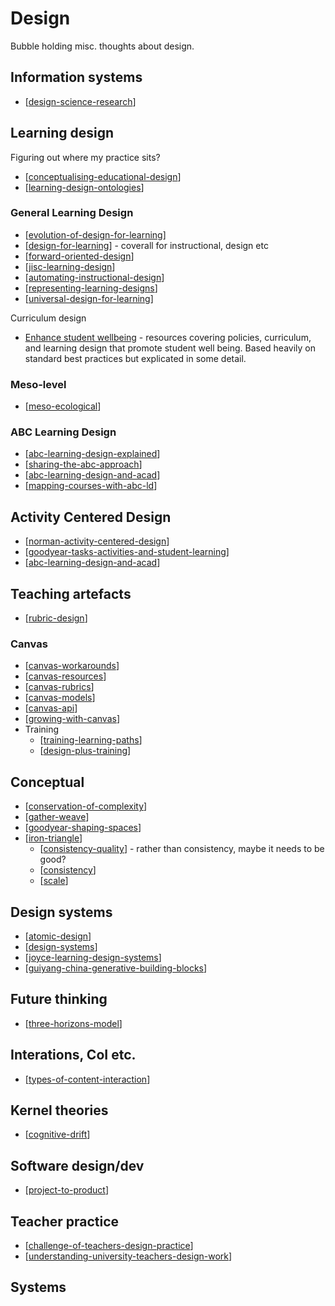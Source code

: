 # Design

Bubble holding misc. thoughts about design.

## Information systems

- [[design-science-research]]

## Learning design

Figuring out where my practice sits?
- [[conceptualising-educational-design]]
- [[learning-design-ontologies]]
 
### General Learning Design

- [[evolution-of-design-for-learning]]
- [[design-for-learning]] - coverall for instructional, design etc
- [[forward-oriented-design]]
- [[jisc-learning-design]]
- [[automating-instructional-design]]
- [[representing-learning-designs]]
- [[universal-design-for-learning]]

Curriculum design

- [Enhance student wellbeing](http://unistudentwellbeing.edu.au/) - resources covering policies, curriculum, and learning design that promote student well being.  Based heavily on standard best practices but explicated in some detail.

### Meso-level

- [[meso-ecological]]

### ABC Learning Design

- [[abc-learning-design-explained]]
- [[sharing-the-abc-approach]]
- [[abc-learning-design-and-acad]]
- [[mapping-courses-with-abc-ld]]


## Activity Centered Design

- [[norman-activity-centered-design]]
- [[goodyear-tasks-activities-and-student-learning]]
- [[abc-learning-design-and-acad]]

## Teaching artefacts

- [[rubric-design]]

### Canvas

- [[canvas-workarounds]]
- [[canvas-resources]]
- [[canvas-rubrics]]
- [[canvas-models]]
- [[canvas-api]]
- [[growing-with-canvas]]
- Training
  - [[training-learning-paths]]
  - [[design-plus-training]]

## Conceptual

- [[conservation-of-complexity]]
- [[gather-weave]]
- [[goodyear-shaping-spaces]]
- [[iron-triangle]]
  - [[consistency-quality]] - rather than consistency, maybe it needs to be good?
  - [[consistency]]
  - [[scale]]





## Design systems

- [[atomic-design]]
- [[design-systems]]
- [[joyce-learning-design-systems]]
- [[guiyang-china-generative-building-blocks]]

## Future thinking

- [[three-horizons-model]]

## Interations, CoI etc.

- [[types-of-content-interaction]]

## Kernel theories

- [[cognitive-drift]]

## Software design/dev

- [[project-to-product]]


## Teacher practice

- [[challenge-of-teachers-design-practice]]
- [[understanding-university-teachers-design-work]]




## Systems 


[//begin]: # "Autogenerated link references for markdown compatibility"
[design-science-research]: design-science-research "Design Science Research"
[conceptualising-educational-design]: ../../share/blog/2023/conceptualising-educational-design "Conceptualising education design practice - where do we fit?"
[learning-design-ontologies]: learning-design-ontologies "Learning Design Ontologies"
[evolution-of-design-for-learning]: evolution-of-design-for-learning "Evolution of design for learning"
[design-for-learning]: design-for-learning "Design for learning"
[forward-oriented-design]: ../concepts/forward-oriented-design "Forward-oriented design"
[jisc-learning-design]: jisc-learning-design "JISC Learning Design Guide"
[automating-instructional-design]: automating-instructional-design "Automating instructional design"
[representing-learning-designs]: representing-learning-designs "Representing learning designs"
[universal-design-for-learning]: universal-design-for-learning "Universal Design for Learning"
[meso-ecological]: meso-ecological "Meso-level from an ecological perspective"
[abc-learning-design-explained]: abc-learning-design-explained "ABC learning design explained"
[sharing-the-abc-approach]: sharing-the-abc-approach "Sharing the ABC Approach"
[abc-learning-design-and-acad]: abc-learning-design-and-acad "ABC Learning Design and ACAD"
[mapping-courses-with-abc-ld]: mapping-courses-with-abc-ld "Mapping courses with ABC LD"
[norman-activity-centered-design]: norman-activity-centered-design "norman-activity-centered-design"
[goodyear-tasks-activities-and-student-learning]: goodyear-tasks-activities-and-student-learning "Tasks, activities and student learning"
[rubric-design]: rubric-design "Rubric Design"
[canvas-workarounds]: canvas/canvas-workarounds "Canvas work arounds"
[canvas-resources]: canvas/canvas-resources "Canvas resources"
[canvas-rubrics]: canvas/canvas-rubrics "Canvas Rubrics"
[canvas-models]: canvas/canvas-models "Canvas models"
[canvas-api]: canvas/canvas-api "canvas-api"
[growing-with-canvas]: canvas/growing-with-canvas "Growing with Canvas"
[training-learning-paths]: canvas/training-learning-paths "Creating learning paths"
[design-plus-training]: canvas/design-plus-training "Design Plus Training"
[conservation-of-complexity]: conservation-of-complexity "The Law of Conservation of Complexity"
[gather-weave]: ../CASA/gather-weave "Gather and Weave"
[goodyear-shaping-spaces]: goodyear-shaping-spaces "Shaping Spaces - Peter Goodyear ALTC 2017 Keynote"
[iron-triangle]: iron-triangle "Iron Triangle"
[consistency-quality]: consistency-quality "Consistency vs quality?"
[consistency]: consistency "Consistency"
[scale]: scale "Scale and learning, teaching & education"
[atomic-design]: atomic-design "Atomic Design"
[design-systems]: design-systems "Design Systems"
[joyce-learning-design-systems]: joyce-learning-design-systems "Joyce Learning Design Systems"
[guiyang-china-generative-building-blocks]: guiyang-china-generative-building-blocks "guiyang-china-generative-building-blocks"
[three-horizons-model]: three-horizons-model "Three Horizons Model"
[types-of-content-interaction]: types-of-content-interaction "Taxonomy of student-to-content interactions strategies"
[cognitive-drift]: cognitive-drift "cognitive-drift"
[project-to-product]: project-to-product "Project to Product"
[challenge-of-teachers-design-practice]: challenge-of-teachers-design-practice "Challenge of Teachers Design Practice"
[understanding-university-teachers-design-work]: understanding-university-teachers-design-work "Understanding University Teachers Design Work"
[//end]: # "Autogenerated link references"